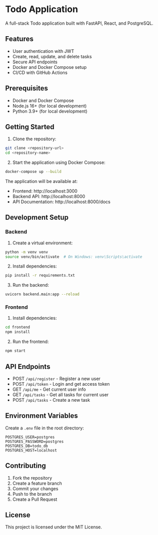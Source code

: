 # Todo Application

A full-stack Todo application built with FastAPI, React, and PostgreSQL.

## Features

- User authentication with JWT
- Create, read, update, and delete tasks
- Secure API endpoints
- Docker and Docker Compose setup
- CI/CD with GitHub Actions

## Prerequisites

- Docker and Docker Compose
- Node.js 16+ (for local development)
- Python 3.9+ (for local development)

## Getting Started

1. Clone the repository:

```bash
git clone <repository-url>
cd <repository-name>
```

2. Start the application using Docker Compose:

```bash
docker-compose up --build
```

The application will be available at:

- Frontend: http://localhost:3000
- Backend API: http://localhost:8000
- API Documentation: http://localhost:8000/docs

## Development Setup

### Backend

1. Create a virtual environment:

```bash
python -m venv venv
source venv/bin/activate  # On Windows: venv\Scripts\activate
```

2. Install dependencies:

```bash
pip install -r requirements.txt
```

3. Run the backend:

```bash
uvicorn backend.main:app --reload
```

### Frontend

1. Install dependencies:

```bash
cd frontend
npm install
```

2. Run the frontend:

```bash
npm start
```

## API Endpoints

- POST `/api/register` - Register a new user
- POST `/api/token` - Login and get access token
- GET `/api/me` - Get current user info
- GET `/api/tasks` - Get all tasks for current user
- POST `/api/tasks` - Create a new task

## Environment Variables

Create a `.env` file in the root directory:

```env
POSTGRES_USER=postgres
POSTGRES_PASSWORD=postgres
POSTGRES_DB=todo_db
POSTGRES_HOST=localhost
```

## Contributing

1. Fork the repository
2. Create a feature branch
3. Commit your changes
4. Push to the branch
5. Create a Pull Request

## License

This project is licensed under the MIT License.
